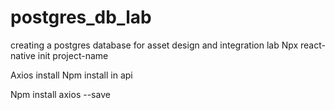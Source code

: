 # postgres_db_lab
creating a postgres database for asset design and integration lab
Npx react-native init project-name

Axios install
Npm install in api

Npm install axios --save
